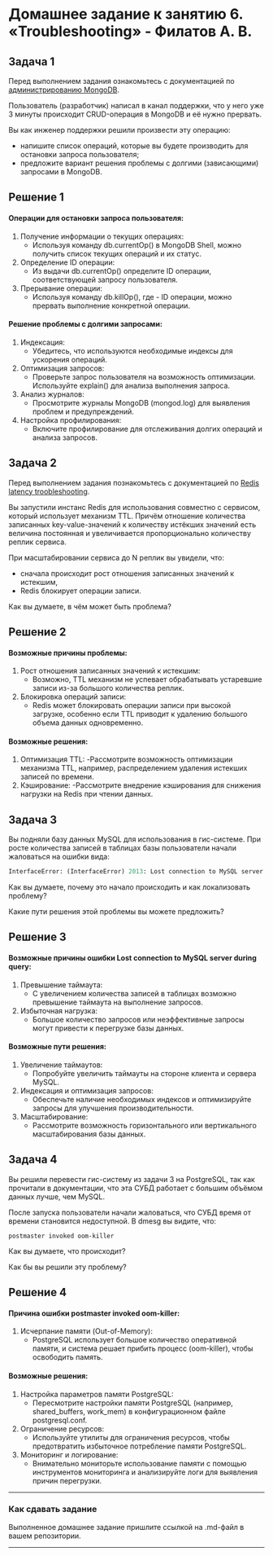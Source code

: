 # Домашнее задание к занятию 6. «Troubleshooting» - Филатов А. В.

## Задача 1

Перед выполнением задания ознакомьтесь с документацией по [администрированию MongoDB](https://docs.mongodb.com/manual/administration/).

Пользователь (разработчик) написал в канал поддержки, что у него уже 3 минуты происходит CRUD-операция в MongoDB и её 
нужно прервать. 

Вы как инженер поддержки решили произвести эту операцию:

- напишите список операций, которые вы будете производить для остановки запроса пользователя;
- предложите вариант решения проблемы с долгими (зависающими) запросами в MongoDB.

## Решение 1

#### Операции для остановки запроса пользователя:
1. Получение информации о текущих операциях:
    - Используя команду db.currentOp() в MongoDB Shell, можно получить список текущих операций и их статус.
2. Определение ID операции:
    - Из выдачи db.currentOp() определите ID операции, соответствующей запросу пользователя.
3. Прерывание операции:
    - Используя команду db.killOp(<opid>), где <opid> - ID операции, можно прервать выполнение конкретной операции.

#### Решение проблемы с долгими запросами:
1. Индексация:
    - Убедитесь, что используются необходимые индексы для ускорения операций.
2. Оптимизация запросов:
    - Проверьте запрос пользователя на возможность оптимизации. Используйте explain() для анализа выполнения запроса.
3. Анализ журналов:
    - Просмотрите журналы MongoDB (mongod.log) для выявления проблем и предупреждений.
4. Настройка профилирования:
    - Включите профилирование для отслеживания долгих операций и анализа запросов.

## Задача 2

Перед выполнением задания познакомьтесь с документацией по [Redis latency troobleshooting](https://redis.io/topics/latency).

Вы запустили инстанс Redis для использования совместно с сервисом, который использует механизм TTL. 
Причём отношение количества записанных key-value-значений к количеству истёкших значений есть величина постоянная и
увеличивается пропорционально количеству реплик сервиса. 

При масштабировании сервиса до N реплик вы увидели, что:

- сначала происходит рост отношения записанных значений к истекшим,
- Redis блокирует операции записи.

Как вы думаете, в чём может быть проблема?

## Решение 2

#### Возможные причины проблемы:
1. Рост отношения записанных значений к истекшим:
    - Возможно, TTL механизм не успевает обрабатывать устаревшие записи из-за большого количества реплик.
2. Блокировка операций записи:
    - Redis может блокировать операции записи при высокой загрузке, особенно если TTL приводит к удалению большого объема данных одновременно.

#### Возможные решения:
1. Оптимизация TTL:
    -Рассмотрите возможность оптимизации механизма TTL, например, распределением удаления истекших записей по времени.
2. Кэширование:
    -Рассмотрите внедрение кэширования для снижения нагрузки на Redis при чтении данных.

## Задача 3

Вы подняли базу данных MySQL для использования в гис-системе. При росте количества записей в таблицах базы
пользователи начали жаловаться на ошибки вида:
```python
InterfaceError: (InterfaceError) 2013: Lost connection to MySQL server during query u'SELECT..... '
```

Как вы думаете, почему это начало происходить и как локализовать проблему?

Какие пути решения этой проблемы вы можете предложить?

## Решение 3

#### Возможные причины ошибки Lost connection to MySQL server during query:
1. Превышение таймаута:
    - С увеличением количества записей в таблицах возможно превышение таймаута на выполнение запросов.
2. Избыточная нагрузка:
    - Большое количество запросов или неэффективные запросы могут привести к перегрузке базы данных.

#### Возможные пути решения:
1. Увеличение таймаутов:
    - Попробуйте увеличить таймауты на стороне клиента и сервера MySQL.
2. Индексация и оптимизация запросов:
    - Обеспечьте наличие необходимых индексов и оптимизируйте запросы для улучшения производительности.
3. Масштабирование:
    - Рассмотрите возможность горизонтального или вертикального масштабирования базы данных.

## Задача 4


Вы решили перевести гис-систему из задачи 3 на PostgreSQL, так как прочитали в документации, что эта СУБД работает с 
большим объёмом данных лучше, чем MySQL.

После запуска пользователи начали жаловаться, что СУБД время от времени становится недоступной. В dmesg вы видите, что:

`postmaster invoked oom-killer`

Как вы думаете, что происходит?

Как бы вы решили эту проблему?

## Решение 4

#### Причина ошибки postmaster invoked oom-killer:
1. Исчерпание памяти (Out-of-Memory):
    - PostgreSQL использует большое количество оперативной памяти, и система решает прибить процесс (oom-killer), чтобы освободить память.
#### Возможные решения:
1. Настройка параметров памяти PostgreSQL:
    - Пересмотрите настройки памяти PostgreSQL (например, shared_buffers, work_mem) в конфигурационном файле postgresql.conf.
2. Ограничение ресурсов:
    - Используйте утилиты для ограничения ресурсов, чтобы предотвратить избыточное потребление памяти PostgreSQL.
3. Мониторинг и логирование:
    - Внимательно мониторьте использование памяти с помощью инструментов мониторинга и анализируйте логи для выявления причин перегрузки.

---

### Как cдавать задание

Выполненное домашнее задание пришлите ссылкой на .md-файл в вашем репозитории.

---
